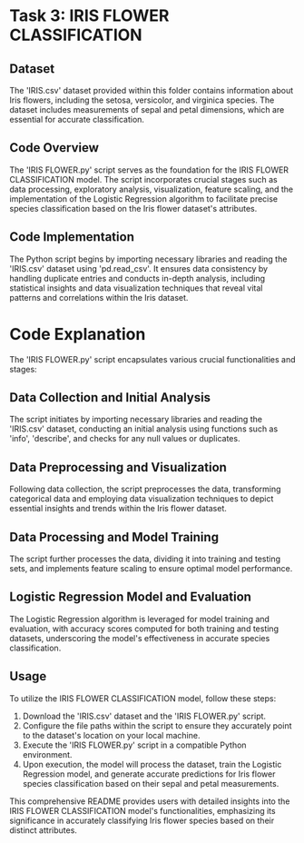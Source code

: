 # Task 3: IRIS FLOWER CLASSIFICATION

## Dataset
The 'IRIS.csv' dataset provided within this folder contains information about Iris flowers, including the setosa, versicolor, and virginica species. The dataset includes measurements of sepal and petal dimensions, which are essential for accurate classification.

## Code Overview
The 'IRIS FLOWER.py' script serves as the foundation for the IRIS FLOWER CLASSIFICATION model. The script incorporates crucial stages such as data processing, exploratory analysis, visualization, feature scaling, and the implementation of the Logistic Regression algorithm to facilitate precise species classification based on the Iris flower dataset's attributes.

## Code Implementation
The Python script begins by importing necessary libraries and reading the 'IRIS.csv' dataset using 'pd.read_csv'. It ensures data consistency by handling duplicate entries and conducts in-depth analysis, including statistical insights and data visualization techniques that reveal vital patterns and correlations within the Iris dataset.

# Code Explanation

The 'IRIS FLOWER.py' script encapsulates various crucial functionalities and stages:

## Data Collection and Initial Analysis
The script initiates by importing necessary libraries and reading the 'IRIS.csv' dataset, conducting an initial analysis using functions such as 'info', 'describe', and checks for any null values or duplicates.

## Data Preprocessing and Visualization
Following data collection, the script preprocesses the data, transforming categorical data and employing data visualization techniques to depict essential insights and trends within the Iris flower dataset.

## Data Processing and Model Training
The script further processes the data, dividing it into training and testing sets, and implements feature scaling to ensure optimal model performance.

## Logistic Regression Model and Evaluation
The Logistic Regression algorithm is leveraged for model training and evaluation, with accuracy scores computed for both training and testing datasets, underscoring the model's effectiveness in accurate species classification.

## Usage
To utilize the IRIS FLOWER CLASSIFICATION model, follow these steps:

1. Download the 'IRIS.csv' dataset and the 'IRIS FLOWER.py' script.
2. Configure the file paths within the script to ensure they accurately point to the dataset's location on your local machine.
3. Execute the 'IRIS FLOWER.py' script in a compatible Python environment.
4. Upon execution, the model will process the dataset, train the Logistic Regression model, and generate accurate predictions for Iris flower species classification based on their sepal and petal measurements.

This comprehensive README provides users with detailed insights into the IRIS FLOWER CLASSIFICATION model's functionalities, emphasizing its significance in accurately classifying Iris flower species based on their distinct attributes.
